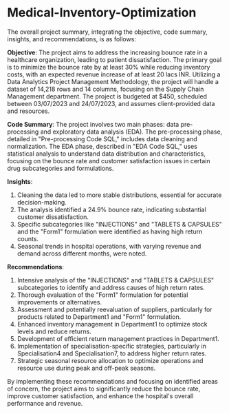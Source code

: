 # Medical-Inventory-Optimization

The overall project summary, integrating the objective, code summary, insights, and recommendations, is as follows:

**Objective**: The project aims to address the increasing bounce rate in a healthcare organization, leading to patient dissatisfaction. The primary goal is to minimize the bounce rate by at least 30% while reducing inventory costs, with an expected revenue increase of at least 20 lacs INR. Utilizing a Data Analytics Project Management Methodology, the project will handle a dataset of 14,218 rows and 14 columns, focusing on the Supply Chain Management department. The project is budgeted at $450, scheduled between 03/07/2023 and 24/07/2023, and assumes client-provided data and resources.

**Code Summary**: The project involves two main phases: data pre-processing and exploratory data analysis (EDA). The pre-processing phase, detailed in "Pre-processing Code SQL," includes data cleaning and normalization. The EDA phase, described in "EDA Code SQL," uses statistical analysis to understand data distribution and characteristics, focusing on the bounce rate and customer satisfaction issues in certain drug subcategories and formulations.

**Insights**:
1. Cleaning the data led to more stable distributions, essential for accurate decision-making.
2. The analysis identified a 24.9% bounce rate, indicating substantial customer dissatisfaction.
3. Specific subcategories like "INJECTIONS" and "TABLETS & CAPSULES" and the "Form1" formulation were identified as having high return counts.
4. Seasonal trends in hospital operations, with varying revenue and demand across different months, were noted.

**Recommendations**:
1. Intensive analysis of the "INJECTIONS" and "TABLETS & CAPSULES" subcategories to identify and address causes of high return rates.
2. Thorough evaluation of the "Form1" formulation for potential improvements or alternatives.
3. Assessment and potentially reevaluation of suppliers, particularly for products related to Department1 and "Form1" formulation.
4. Enhanced inventory management in Department1 to optimize stock levels and reduce returns.
5. Development of efficient return management practices in Department1.
6. Implementation of specialisation-specific strategies, particularly in Specialisation4 and Specialisation7, to address higher return rates.
7. Strategic seasonal resource allocation to optimize operations and resource use during peak and off-peak seasons.

By implementing these recommendations and focusing on identified areas of concern, the project aims to significantly reduce the bounce rate, improve customer satisfaction, and enhance the hospital's overall performance and revenue.
